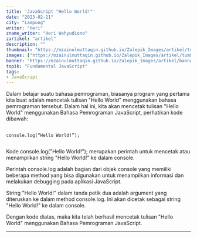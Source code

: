 ```yaml
---
title: 'JavaScript "Hello World!"'
date: "2023-02-11"
city: "Lampung"
writer: "Heri"
zname_writer: "Heri Wahyudiono"
zartikel: "artikel"
description: ""
thumbnail: "https://mzainulmuttaqin.github.io/Zalepik_Images/artikel/tumbnail/zalepik_thumbnail_javascript%20_hello%20world!_.png"
images: ["https://mzainulmuttaqin.github.io/Zalepik_Images/artikel/tumbnail/zalepik_thumbnail_javascript%20_hello%20world!_.png"]
banner: "https://mzainulmuttaqin.github.io/Zalepik_Images/artikel/banner/zalepik_banner_javascript%20_hello%20world!_.png"
topik: "Fundamental JavaScript"
tags: 
- JavaScript
---
```


Dalam belajar suatu bahasa pemrograman, biasanya program yang pertama kita buat adalah mencetak tulisan "Hello World" menggunakan bahasa pemrograman tersebut. Dalam hal ini, kita akan mencetak tulisan "Hello World" menggunakan Bahasa Pemrograman JavaScript, perhatikan kode dibawah:

<pre class="language-javascript">
  <code class="language-javascript">
console.log(“Hello World!”);
  </code>
</pre>

Kode console.log("Hello World!"); merupakan perintah untuk mencetak atau menampilkan string "Hello World!" ke dalam console.

<div class="zbarisbaru"></div>

Perintah console.log adalah bagian dari objek console yang memiliki beberapa method yang bisa digunakan untuk menampilkan informasi dan melakukan debugging pada aplikasi JavaScript.

<div class="zbarisbaru"></div>

String "Hello World!" dalam tanda petik dua adalah argument yang diteruskan ke dalam method console.log. Ini akan dicetak sebagai string "Hello World!" ke dalam console.

<div class="zbarisbaru"></div>

Dengan kode diatas, maka kita telah berhasil mencetak tulisan "Hello World" menggunakan Bahasa Pemrograman JavaScript.

<div class="zbarisbaru"></div>
<div class="zbarisbaru"></div>

---